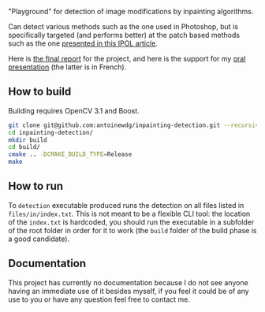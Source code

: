 "Playground" for detection of image modifications by inpainting algorithms.

Can detect various methods such as the one used in Photoshop, but is specifically targeted (and performs better) 
at the patch based methods such as the one [presented in this IPOL article](http://www.ipol.im/pub/art/2015/136/).

Here is [the final report](https://github.com/antoinewdg/inpainting-detection/blob/master/files/report.pdf) for the project, and here is the support for my [oral presentation](https://github.com/antoinewdg/inpainting-detection/blob/master/files/oral_presentation.pdf) (the latter is in French).

## How to build

Building requires OpenCV 3.1 and Boost.

``` bash
git clone git@github.com:antoinewdg/inpainting-detection.git --recursive
cd inpainting-detection/
mkdir build
cd build/
cmake .. -DCMAKE_BUILD_TYPE=Release
make
```

## How to run
To `detection` executable produced runs the detection on all files listed in `files/in/index.txt`.
This is not meant to be a flexible CLI tool: the location of the `index.txt` is hardcoded, you should run the executable in a subfolder of the root folder in order for it to work (the `build` folder of the build phase is a good candidate).

## Documentation

This project has currently no documentation because I do not see anyone having an immediate use of it besides myself,
if you feel it could be of any use to you or have any question feel free to contact me.

